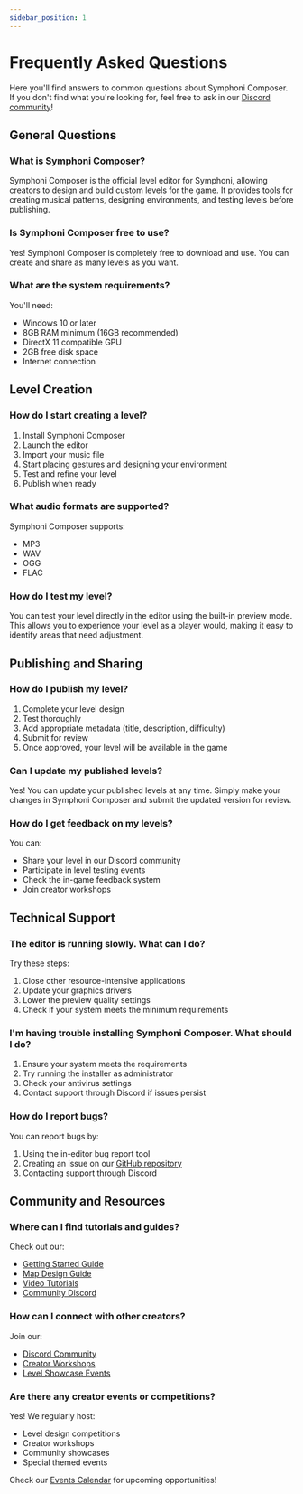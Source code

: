 ```yaml
---
sidebar_position: 1
---
```


# Frequently Asked Questions

Here you'll find answers to common questions about Symphoni Composer. If you don't find what you're looking for, feel free to ask in our [Discord community](https://discord.gg/symphoni)!

## General Questions

### What is Symphoni Composer?
Symphoni Composer is the official level editor for Symphoni, allowing creators to design and build custom levels for the game. It provides tools for creating musical patterns, designing environments, and testing levels before publishing.

### Is Symphoni Composer free to use?
Yes! Symphoni Composer is completely free to download and use. You can create and share as many levels as you want.

### What are the system requirements?
You'll need:
- Windows 10 or later
- 8GB RAM minimum (16GB recommended)
- DirectX 11 compatible GPU
- 2GB free disk space
- Internet connection

## Level Creation

### How do I start creating a level?
1. Install Symphoni Composer
2. Launch the editor
3. Import your music file
4. Start placing gestures and designing your environment
5. Test and refine your level
6. Publish when ready

### What audio formats are supported?
Symphoni Composer supports:
- MP3
- WAV
- OGG
- FLAC

### How do I test my level?
You can test your level directly in the editor using the built-in preview mode. This allows you to experience your level as a player would, making it easy to identify areas that need adjustment.

## Publishing and Sharing

### How do I publish my level?
1. Complete your level design
2. Test thoroughly
3. Add appropriate metadata (title, description, difficulty)
4. Submit for review
5. Once approved, your level will be available in the game

### Can I update my published levels?
Yes! You can update your published levels at any time. Simply make your changes in Symphoni Composer and submit the updated version for review.

### How do I get feedback on my levels?
You can:
- Share your level in our Discord community
- Participate in level testing events
- Check the in-game feedback system
- Join creator workshops

## Technical Support

### The editor is running slowly. What can I do?
Try these steps:
1. Close other resource-intensive applications
2. Update your graphics drivers
3. Lower the preview quality settings
4. Check if your system meets the minimum requirements

### I'm having trouble installing Symphoni Composer. What should I do?
1. Ensure your system meets the requirements
2. Try running the installer as administrator
3. Check your antivirus settings
4. Contact support through Discord if issues persist

### How do I report bugs?
You can report bugs by:
1. Using the in-editor bug report tool
2. Creating an issue on our [GitHub repository](https://github.com/symphoni/symphoni-composer)
3. Contacting support through Discord

## Community and Resources

### Where can I find tutorials and guides?
Check out our:
- [Getting Started Guide](/symphoni-composer/docs/getting-started)
- [Map Design Guide](/symphoni-composer/docs/map-design)
- [Video Tutorials](https://youtube.com/symphoni)
- [Community Discord](https://discord.gg/symphoni)

### How can I connect with other creators?
Join our:
- [Discord Community](https://discord.gg/symphoni)
- [Creator Workshops](/symphoni-composer/docs/community/workshops)
- [Level Showcase Events](/symphoni-composer/docs/community/showcase)

### Are there any creator events or competitions?
Yes! We regularly host:
- Level design competitions
- Creator workshops
- Community showcases
- Special themed events

Check our [Events Calendar](/symphoni-composer/docs/community/events) for upcoming opportunities! 
